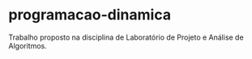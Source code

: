 # programacao-dinamica
Trabalho proposto na disciplina de Laboratório de Projeto e Análise de Algoritmos.
